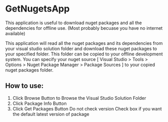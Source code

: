 # GetNugetsApp
This application is useful to download nuget packages and all the dependencies for offline use. (Most probably becuase you have no internet available)

This application will read all the nuget packages and its dependencies from your visual studio solution folder and download these nuget packages to your specified folder. This folder can be copied to your offline development system. You can specify your nuget source [ Visual Studio > Tools > Options > Nuget Package Manager > Package Sources ] to your copied nuget packages folder.

How to use:
----------

1. Click Browse Button to Browse the Visual Studio Solution Folder
2. Click Package Info Button
3. Click Get Packages Button
Do not check version Check box if you want the default latest version of package
